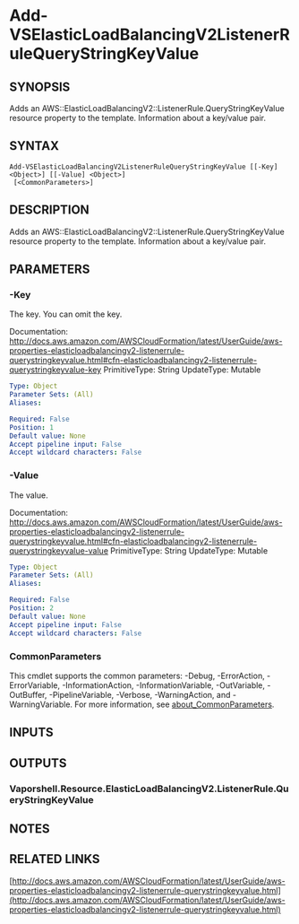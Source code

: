 # Add-VSElasticLoadBalancingV2ListenerRuleQueryStringKeyValue

## SYNOPSIS
Adds an AWS::ElasticLoadBalancingV2::ListenerRule.QueryStringKeyValue resource property to the template.
Information about a key/value pair.

## SYNTAX

```
Add-VSElasticLoadBalancingV2ListenerRuleQueryStringKeyValue [[-Key] <Object>] [[-Value] <Object>]
 [<CommonParameters>]
```

## DESCRIPTION
Adds an AWS::ElasticLoadBalancingV2::ListenerRule.QueryStringKeyValue resource property to the template.
Information about a key/value pair.

## PARAMETERS

### -Key
The key.
You can omit the key.

Documentation: http://docs.aws.amazon.com/AWSCloudFormation/latest/UserGuide/aws-properties-elasticloadbalancingv2-listenerrule-querystringkeyvalue.html#cfn-elasticloadbalancingv2-listenerrule-querystringkeyvalue-key
PrimitiveType: String
UpdateType: Mutable

```yaml
Type: Object
Parameter Sets: (All)
Aliases:

Required: False
Position: 1
Default value: None
Accept pipeline input: False
Accept wildcard characters: False
```

### -Value
The value.

Documentation: http://docs.aws.amazon.com/AWSCloudFormation/latest/UserGuide/aws-properties-elasticloadbalancingv2-listenerrule-querystringkeyvalue.html#cfn-elasticloadbalancingv2-listenerrule-querystringkeyvalue-value
PrimitiveType: String
UpdateType: Mutable

```yaml
Type: Object
Parameter Sets: (All)
Aliases:

Required: False
Position: 2
Default value: None
Accept pipeline input: False
Accept wildcard characters: False
```

### CommonParameters
This cmdlet supports the common parameters: -Debug, -ErrorAction, -ErrorVariable, -InformationAction, -InformationVariable, -OutVariable, -OutBuffer, -PipelineVariable, -Verbose, -WarningAction, and -WarningVariable. For more information, see [about_CommonParameters](http://go.microsoft.com/fwlink/?LinkID=113216).

## INPUTS

## OUTPUTS

### Vaporshell.Resource.ElasticLoadBalancingV2.ListenerRule.QueryStringKeyValue
## NOTES

## RELATED LINKS

[http://docs.aws.amazon.com/AWSCloudFormation/latest/UserGuide/aws-properties-elasticloadbalancingv2-listenerrule-querystringkeyvalue.html](http://docs.aws.amazon.com/AWSCloudFormation/latest/UserGuide/aws-properties-elasticloadbalancingv2-listenerrule-querystringkeyvalue.html)

